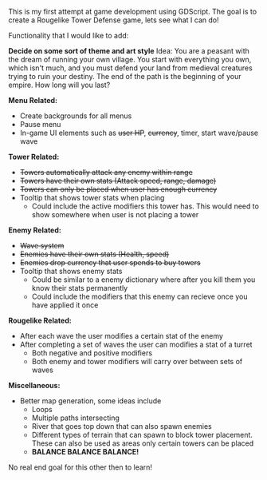 This is my first attempt at game development using GDScript. The goal is to create a Rougelike Tower Defense game, lets see what I can do!


Functionality that I would like to add:

**Decide on some sort of theme and art style**
Idea: You are a peasant with the dream of running your own village. You start with everything you own, which isn't much, and you must defend your land from medieval creatures trying to ruin your destiny.
The end of the path is the beginning of your empire. How long will you last?

**Menu Related:**
- Create backgrounds for all menus
- Pause menu
- In-game UI elements such as ~~user HP~~, ~~currency~~, timer, start wave/pause wave
  
**Tower Related:**
- ~~Towers automatically attack any enemy within range~~
- ~~Towers have their own stats (Attack speed, range, damage)~~
- ~~Towers can only be placed when user has enough currency~~
- Tooltip that shows tower stats when placing
  - Could include the active modifiers this tower has. This would need to show somewhere when user is not placing a tower

**Enemy Related:**
- ~~Wave system~~
- ~~Enemies have their own stats (Health, speed)~~
- ~~Enemies drop currency that user spends to buy towers~~
- Tooltip that shows enemy stats
  - Could be similar to a enemy dictionary where after you kill them you know their stats permanently
  - Could include the modifiers that this enemy can recieve once you have applied it once

**Rougelike Related:**
- After each wave the user modifies a certain stat of the enemy
- After completing a set of waves the user can modifies a stat of a turret
  - Both negative and positive modifiers
  - Both enemy and tower modifiers will carry over between sets of waves
 
**Miscellaneous:**
- Better map generation, some ideas include
  - Loops
  - Multiple paths intersecting
  - River that goes top down that can also spawn enemies
  - Different types of terrain that can spawn to block tower placement. These can also be used as areas only certain towers can be placed
  - **BALANCE BALANCE BALANCE!**
  
No real end goal for this other then to learn!
